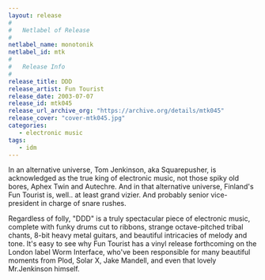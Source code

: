 ```yaml
---
layout: release
#
#   Netlabel of Release
#
netlabel_name: monotonik
netlabel_id: mtk
#
#   Release Info
#
release_title: DDD
release_artist: Fun Tourist
release_date: 2003-07-07
release_id: mtk045
release_url_archive_org: "https://archive.org/details/mtk045"
release_cover: "cover-mtk045.jpg"
categories:
   - electronic music
tags:
   - idm
---
```

In an alternative universe, Tom Jenkinson, aka Squarepusher, is acknowledged as the true king of electronic music, not those spiky old bores, Aphex Twin and Autechre. And in that alternative universe, Finland's Fun Tourist is, well.. at least grand vizier. And probably senior vice-president in charge of snare rushes.

Regardless of folly, "DDD" is a truly spectacular piece of electronic music, complete with funky drums cut to ribbons, strange octave-pitched tribal chants, 8-bit heavy metal guitars, and beautiful intricacies of melody and tone. It's easy to see why Fun Tourist has a vinyl release forthcoming on the London label Worm Interface, who've been responsible for many beautiful moments from Plod, Solar X, Jake Mandell, and even that lovely Mr.Jenkinson himself. 




